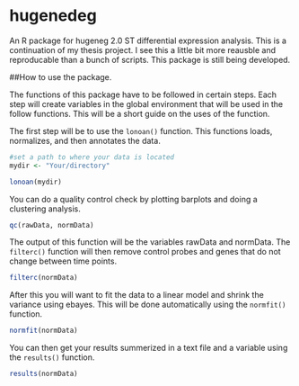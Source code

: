 # hugenedeg

An R package for hugeneg 2.0 ST differential expression analysis. This is a continuation of my thesis project. I see this a little bit more
reausble and reproducable than a bunch of scripts. This package is still being developed.


##How to use the package.

The functions of this package have to be followed in certain steps. Each step will create variables in the global environment that will be used 
in the follow functions. This will be a short guide on the uses of the function.

The first step will be to use the `lonoan()` function. This functions loads, normalizes, and then annotates the data. 

```R
#set a path to where your data is located 
mydir <- "Your/directory"

lonoan(mydir) 

```
You can do a quality control check by plotting barplots and doing a clustering analysis. 
```R
qc(rawData, normData) 
```

The output of this function will be the variables rawData and normData. The `filterc()` function will then remove control probes and genes 
that do not change between time points.
```R
filterc(normData) 
```

After this you will want to fit the data to a linear model and shrink the variance using ebayes. This will be done automatically
using the `normfit()` function. 
```R
normfit(normData) 
```

You can then get your results summerized in a text file and a variable using the `results()` function.

```R
results(normData) 
```
